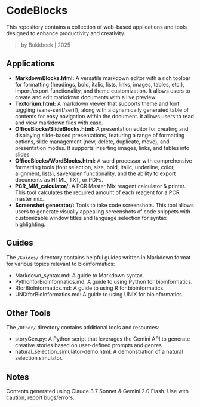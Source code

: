 # CodeBlocks

This repository contains a collection of web-based applications and tools designed to enhance productivity and creativity.

> by Bukkbeek | 2025

## Applications

*   **MarkdownBlocks.html:** A versatile markdown editor with a rich toolbar for formatting (headings, bold, italic, lists, links, images, tables, etc.), import/export functionality, and theme customization. It allows users to create and edit markdown documents with a live preview.
*   **Textorium.html:** A markdown viewer that supports theme and font toggling (sans-serif/serif), along with a dynamically generated table of contents for easy navigation within the document. It allows users to read and view markdown files with ease.
*   **OfficeBlocks/SlideBlocks.html:** A presentation editor for creating and displaying slide-based presentations, featuring a range of formatting options, slide management (new, delete, duplicate, move), and presentation modes. It supports inserting images, links, and tables into slides.
*   **OfficeBlocks/WordBlocks.html:** A word processor with comprehensive formatting tools (font selection, size, bold, italic, underline, color, alignment, lists), save/open functionality, and the ability to export documents as HTML, TXT, or PDFs.
*   **PCR_MM_calculator/:** A PCR Master Mix reagent calculator & printer. This tool calculates the required amount of each reagent for a PCR master mix.
*   **Screenshot generator/:** Tools to take code screenshots. This tool allows users to generate visually appealing screenshots of code snippets with customizable window titles and language selection for syntax highlighting.

## Guides

The `/Guides/` directory contains helpful guides written in Markdown format for various topics relevant to bioinformatics:

*   Markdown\_syntax.md: A guide to Markdown syntax.
*   PythonforBioInformatics.md: A guide to using Python for bioinformatics.
*   RforBioInformatics.md: A guide to using R for bioinformatics.
*   UNIXforBioInformatics.md: A guide to using UNIX for bioinformatics.

## Other Tools

The `/Other/` directory contains additional tools and resources:

*   storyGen.py: A Python script that leverages the Gemini API to generate creative stories based on user-defined prompts and genres.
*   natural\_selection\_simulator-demo.html: A demonstration of a natural selection simulator.

## Notes

Contents generated using Claude 3.7 Sonnet & Gemini 2.0 Flash. Use with caution, report bugs/errors.
